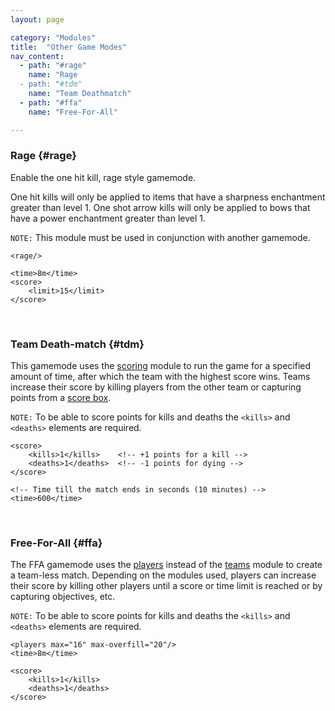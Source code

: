 ```yaml
---
layout: page

category: "Modules"
title:  "Other Game Modes"
nav_content:
  - path: "#rage"
    name: "Rage
  - path: "#tdm"
    name: "Team Deathmatch"
  - path: "#ffa"
    name: "Free-For-All"

---
```


### Rage {#rage}
Enable the one hit kill, rage style gamemode.

One hit kills will only be applied to items that have a sharpness enchantment greater than level 1. One shot arrow kills will only be applied to bows that have a power enchantment greater than level 1.

`NOTE:` This module must be used in conjunction with another gamemode.

    <rage/>

    <time>8m</time>
    <score>
        <limit>15</limit>
    </score>


<br/>

### Team Death-match {#tdm}
This gamemode uses the [scoring](/modules/scoring) module to run the game for a specified amount of time, after which the team with the highest score wins. Teams increase their score by killing players from the other team or capturing points from a [score box](/modules/scoring#score_box).

`NOTE:` To be able to score points for kills and deaths the `<kills>` and `<deaths>` elements are required.

    <score>
        <kills>1</kills>    <!-- +1 points for a kill -->
        <deaths>1</deaths>  <!-- -1 points for dying -->
    </score>

    <!-- Time till the match ends in seconds (10 minutes) -->
    <time>600</time>


<br/>

### Free-For-All {#ffa}
The FFA gamemode uses the [players](/modules/players) instead of the [teams](/modules/teams) module to create a team-less match.
Depending on the modules used, players can increase their score by killing other players until a score or time limit is reached or by capturing objectives, etc.

`NOTE:` To be able to score points for kills and deaths the `<kills>` and `<deaths>` elements are required.

    <players max="16" max-overfill="20"/>
    <time>8m</time>

    <score>
        <kills>1</kills>
        <deaths>1</deaths>
    </score>
